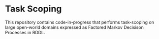 # Task Scoping
This repository contains code-in-progress that performs task-scoping on large open-world domains expressed as Factored Markov Decisison Processes in RDDL.
